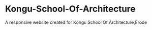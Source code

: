 # Kongu-School-Of-Architecture
A responsive website created for Kongu School Of Architecture,Erode 
